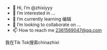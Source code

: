 - 👋 Hi, I’m @zhixiyyy
- 👀 I’m interested in ...
- 🌱 I’m currently learning 编辑
- 💞️ I’m looking to collaborate on ...
- 📫 How to reach me 2361569047@qq.com

<!---
zhixiyyy/zhixiyyy is a ✨ special ✨ repository because its `README.md` (this file) appears on your GitHub profile.
You can click the Preview link to take a look at your changes.
--->
我在Tik Tok搜索chinazhixi
